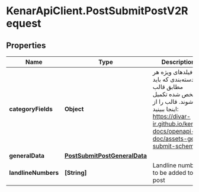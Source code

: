 # KenarApiClient.PostSubmitPostV2Request

## Properties

Name | Type | Description | Notes
------------ | ------------- | ------------- | -------------
**categoryFields** | **Object** | فیلدهای ویژه هر دسته‌بندی که باید مطابق قالب مشخص شده تکمیل شوند. قالب را از اینجا ببینید: https://divar-ir.github.io/kenar-docs/openapi-doc/assets-get-submit-schema/ | 
**generalData** | [**PostSubmitPostGeneralData**](PostSubmitPostGeneralData.md) |  | 
**landlineNumbers** | **[String]** | Landline numbers to be added to the post | [optional] 



